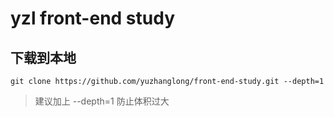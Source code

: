# yzl front-end study

## 下载到本地

```shell
git clone https://github.com/yuzhanglong/front-end-study.git --depth=1
```

> 建议加上 --depth=1 防止体积过大


